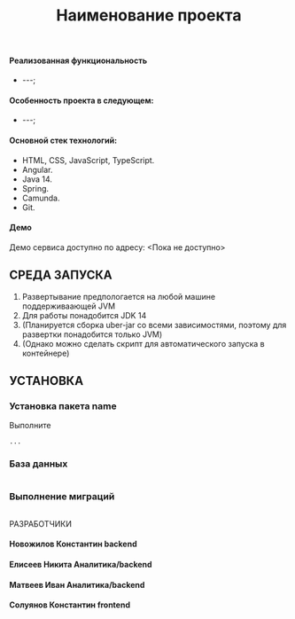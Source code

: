 <p align="center">
    <h1 align="center">Наименование проекта</h1>
    <br>
</p>

<h4>Реализованная функциональность</h4>
<ul>
    <li>---;</li>
</ul> 
<h4>Особенность проекта в следующем:</h4>
<ul>
    <li>---;</li>
</ul>
<h4>Основной стек технологий:</h4>
<ul>
	<li>HTML, CSS, JavaScript, TypeScript.</li>
	<li>Angular.</li>
  <li>Java 14.</li>
  <li>Spring.</li>
  <li>Camunda.</li>
	<li>Git.</li>
  
 </ul>
<h4>Демо</h4>
<p>Демо сервиса доступно по адресу: <Пока не доступно> </p>




СРЕДА ЗАПУСКА
------------
1) Развертывание предпологается на любой машине поддерживаающей JVM
2) Для работы понадобится JDK 14
3) (Планируется сборка uber-jar со всеми зависимостями, поэтому для развертки понадобится только JVM)
4) (Однако можно сделать скрипт для автоматического запуска в контейнере)


УСТАНОВКА
------------
### Установка пакета name

Выполните 
~~~
...
~~~
### База данных
~~~
~~~
### Выполнение миграций
~~~
~~~

РАЗРАБОТЧИКИ

<h4>Новожилов Константин backend </h4>
<h4>Елисеев Никита Аналитика/backend </h4>
<h4>Матвеев Иван Аналитика/backend </h4>
<h4>Солуянов Константин frontend </h4>

